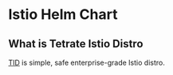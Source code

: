 # Istio Helm Chart

## What is Tetrate Istio Distro
[TID](https://istio.tetratelabs.io/) is simple, safe enterprise-grade Istio distro.

<!--- BEGIN_TF_DOCS --->
<!--- END_TF_DOCS --->
